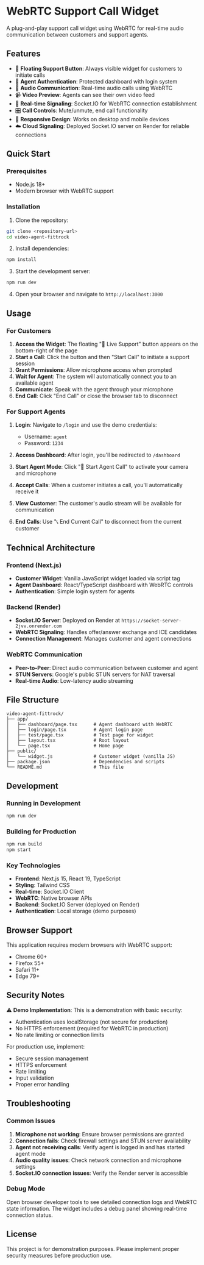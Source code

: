 # WebRTC Support Call Widget

A plug-and-play support call widget using WebRTC for real-time audio communication between customers and support agents.

## Features

- 🎥 **Floating Support Button**: Always visible widget for customers to initiate calls
- 🔐 **Agent Authentication**: Protected dashboard with login system
- 🎤 **Audio Communication**: Real-time audio calls using WebRTC
- 📹 **Video Preview**: Agents can see their own video feed
- 🔄 **Real-time Signaling**: Socket.IO for WebRTC connection establishment
- 🎛️ **Call Controls**: Mute/unmute, end call functionality
- 📱 **Responsive Design**: Works on desktop and mobile devices
- ☁️ **Cloud Signaling**: Deployed Socket.IO server on Render for reliable connections

## Quick Start

### Prerequisites

- Node.js 18+
- Modern browser with WebRTC support

### Installation

1. Clone the repository:

```bash
git clone <repository-url>
cd video-agent-fittrock
```

2. Install dependencies:

```bash
npm install
```

3. Start the development server:

```bash
npm run dev
```

4. Open your browser and navigate to `http://localhost:3000`

## Usage

### For Customers

1. **Access the Widget**: The floating "🎥 Live Support" button appears on the bottom-right of the page
2. **Start a Call**: Click the button and then "Start Call" to initiate a support session
3. **Grant Permissions**: Allow microphone access when prompted
4. **Wait for Agent**: The system will automatically connect you to an available agent
5. **Communicate**: Speak with the agent through your microphone
6. **End Call**: Click "End Call" or close the browser tab to disconnect

### For Support Agents

1. **Login**: Navigate to `/login` and use the demo credentials:

   - Username: `agent`
   - Password: `1234`

2. **Access Dashboard**: After login, you'll be redirected to `/dashboard`

3. **Start Agent Mode**: Click "🎥 Start Agent Call" to activate your camera and microphone

4. **Accept Calls**: When a customer initiates a call, you'll automatically receive it

5. **View Customer**: The customer's audio stream will be available for communication

6. **End Calls**: Use "📞 End Current Call" to disconnect from the current customer

## Technical Architecture

### Frontend (Next.js)

- **Customer Widget**: Vanilla JavaScript widget loaded via script tag
- **Agent Dashboard**: React/TypeScript dashboard with WebRTC controls
- **Authentication**: Simple login system for agents

### Backend (Render)

- **Socket.IO Server**: Deployed on Render at `https://socket-server-2jvv.onrender.com`
- **WebRTC Signaling**: Handles offer/answer exchange and ICE candidates
- **Connection Management**: Manages customer and agent connections

### WebRTC Communication

- **Peer-to-Peer**: Direct audio communication between customer and agent
- **STUN Servers**: Google's public STUN servers for NAT traversal
- **Real-time Audio**: Low-latency audio streaming

## File Structure

```
video-agent-fittrock/
├── app/
│   ├── dashboard/page.tsx      # Agent dashboard with WebRTC
│   ├── login/page.tsx          # Agent login page
│   ├── test/page.tsx           # Test page for widget
│   ├── layout.tsx              # Root layout
│   └── page.tsx                # Home page
├── public/
│   └── widget.js               # Customer widget (vanilla JS)
├── package.json                # Dependencies and scripts
└── README.md                   # This file
```

## Development

### Running in Development

```bash
npm run dev
```

### Building for Production

```bash
npm run build
npm start
```

### Key Technologies

- **Frontend**: Next.js 15, React 19, TypeScript
- **Styling**: Tailwind CSS
- **Real-time**: Socket.IO Client
- **WebRTC**: Native browser APIs
- **Backend**: Socket.IO Server (deployed on Render)
- **Authentication**: Local storage (demo purposes)

## Browser Support

This application requires modern browsers with WebRTC support:

- Chrome 60+
- Firefox 55+
- Safari 11+
- Edge 79+

## Security Notes

⚠️ **Demo Implementation**: This is a demonstration with basic security:

- Authentication uses localStorage (not secure for production)
- No HTTPS enforcement (required for WebRTC in production)
- No rate limiting or connection limits

For production use, implement:

- Secure session management
- HTTPS enforcement
- Rate limiting
- Input validation
- Proper error handling

## Troubleshooting

### Common Issues

1. **Microphone not working**: Ensure browser permissions are granted
2. **Connection fails**: Check firewall settings and STUN server availability
3. **Agent not receiving calls**: Verify agent is logged in and has started agent mode
4. **Audio quality issues**: Check network connection and microphone settings
5. **Socket.IO connection issues**: Verify the Render server is accessible

### Debug Mode

Open browser developer tools to see detailed connection logs and WebRTC state information. The widget includes a debug panel showing real-time connection status.

## License

This project is for demonstration purposes. Please implement proper security measures before production use.
